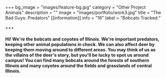+++
bg_image = "images/feature-bg.jpg"
category = "Other Project Animals"
description = ""
image = "images/portfolio/work3.jpg"
title = "The Bad Guys: Predators"
[[information]]
info = "16"
label = "Bobcats Tracked:"

+++
#### Hi! We're the bobcats and coyotes of Illinois. We're important predators, keeping other animal populations in check. We can also affect deer by keeping them moving around to different areas. You may think of us as the villains of the deer's story, but you'll be lucky to spot us around campus! You can find many bobcats around the forests of southern Illinois and many coyotes around the fields and grasslands of central Illinois.